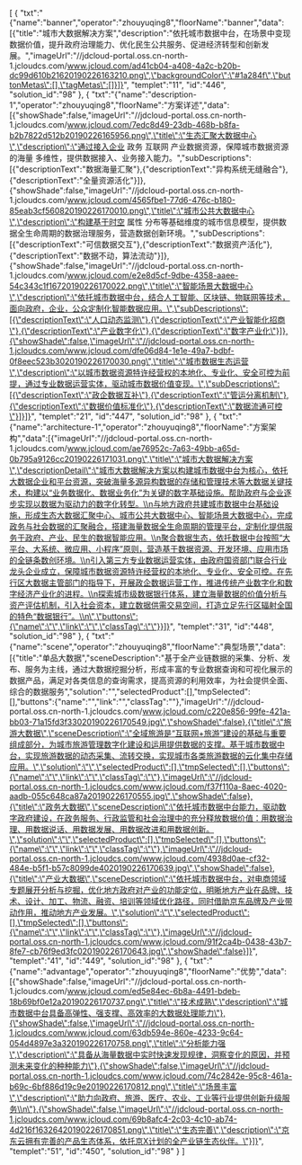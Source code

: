 [
	{
		"txt":"{\"name\":\"banner\",\"operator\":\"zhouyuqing8\",\"floorName\":\"banner\",\"data\":[{\"title\":\"城市大数据解决方案\",\"description\":\"依托城市数据中台，在场景中变现数据价值，提升政府治理能力、优化民生公共服务、促进经济转型和创新发展。\",\"imageUrl\":\"//jdcloud-portal.oss.cn-north-1.jcloudcs.com/www.jcloud.com/ad41cb04-a408-4a2c-b20b-dc99d610b21620190226163210.png\",\"backgroundColor\":\"#1a284f\",\"buttonMetas\":[],\"tagMetas\":[]}]}",
		"templet":"11",
		"id":"446",
		"solution_id":"98"
	},
	{
		"txt":"{\"name\":\"description-1\",\"operator\":\"zhouyuqing8\",\"floorName\":\"方案详述\",\"data\":[{\"showShade\":false,\"imageUrl\":\"//jdcloud-portal.oss.cn-north-1.jcloudcs.com/www.jcloud.com/7edc8d49-23db-468b-b8fa-b2b7822d512b20190226165956.png\",\"title\":\"生态汇聚大数据中心\",\"description\":\"通过接入企业 政务 互联网 产业数据资源，保障城市数据资源的海量 多维性，提供数据接入、业务接入能力。\",\"subDescriptions\":[{\"descriptionText\":\"数据海量汇聚\"},{\"descriptionText\":\"异构系统无缝融合\"},{\"descriptionText\":\"全量资源活化\"}]},{\"showShade\":false,\"imageUrl\":\"//jdcloud-portal.oss.cn-north-1.jcloudcs.com/www.jcloud.com/4565fbe1-77d6-476c-b180-85eab3cf560820190226170010.png\",\"title\":\"城市公共大数据中心\",\"description\":\"构建基于时空 属性 分布等基础维度的城市信息模型，提供数据全生命周期的数据治理服务，营造数据创新环境。\",\"subDescriptions\":[{\"descriptionText\":\"可信数据交互\"},{\"descriptionText\":\"数据资产活化\"},{\"descriptionText\":\"数据不动，算法流动\"}]},{\"showShade\":false,\"imageUrl\":\"//jdcloud-portal.oss.cn-north-1.jcloudcs.com/www.jcloud.com/e2e8d5cf-9dbe-4358-aaee-54c343c1f16720190226170022.png\",\"title\":\"智能场景大数据中心\",\"description\":\"依托城市数据中台，结合人工智能、区块链、物联网等技术，面向政府，企业，公众定制化智能数据应用。\",\"subDescriptions\":[{\"descriptionText\":\"人口动态监测\"},{\"descriptionText\":\"产业智能化招商\"},{\"descriptionText\":\"产业数字化\"},{\"descriptionText\":\"数字产业化\"}]},{\"showShade\":false,\"imageUrl\":\"//jdcloud-portal.oss.cn-north-1.jcloudcs.com/www.jcloud.com/dfe06d84-1e1e-49a7-bdbf-0f8eec523b3020190226170030.png\",\"title\":\"城市数据生态运营\",\"description\":\"以城市数据资源特许经营权的本地化、专业化、安全可控为前提，通过专业数据运营实体，驱动城市数据价值变现。\",\"subDescriptions\":[{\"descriptionText\":\"政企数据互补\"},{\"descriptionText\":\"管运分离机制\"},{\"descriptionText\":\"数据价值标准化\"},{\"descriptionText\":\"数据流通可控\"}]}]}",
		"templet":"21",
		"id":"447",
		"solution_id":"98"
	},
	{
		"txt":"{\"name\":\"architecture-1\",\"operator\":\"zhouyuqing8\",\"floorName\":\"方案架构\",\"data\":[{\"imageUrl\":\"//jdcloud-portal.oss.cn-north-1.jcloudcs.com/www.jcloud.com/ae76952c-7a63-49bb-a65d-0b795a9126cc20190226171031.png\",\"title\":\"城市大数据解决方案\",\"descriptionDetail\":\"城市大数据解决方案以构建城市数据中台为核心，依托大数据企业和平台资源，突破海量多源异构数据的存储和管理技术等大数据关键技术，构建以“业务数据化、数据业务化”为关键的数字基础设施。帮助政府与企业逐步实现以数据为驱动力的数字化转型。\\n与地方政府共建城市数据中台基础设施，形成生态大数据汇聚中心、城市公共大数据中心、智能场景大数据中心，完成政务与社会数据的汇聚融合，搭建海量数据全生命周期的管理平台，定制化提供服务于政府、产业、民生的数据智能应用。\\n聚合数据生态，依托数据中台按照“大平台、大系统、微应用、小程序”原则，营造基于数据资源、开发环境、应用市场的全链条数创环境。\\n引入第三方专业数据运营实体，由政府国资部门联合行业龙头企业成立，保障城市数据资源特许经营权的本地化、专业化、安全可控。在先行区大数据主管部门的指导下，开展政企数据运营工作，推进传统产业数字化和数字经济产业化的进程。\\n探索城市级数据银行体系，建立海量数据的价值分析与资产评估机制，引入社会资本，建立数据供需交易空间，打造立足先行区辐射全国的特色“数据银行”。\\n\",\"buttons\":{\"name\":\"\",\"link\":\"\",\"classTag\":\"\"}}]}",
		"templet":"31",
		"id":"448",
		"solution_id":"98"
	},
	{
		"txt":"{\"name\":\"scene\",\"operator\":\"zhouyuqing8\",\"floorName\":\"典型场景\",\"data\":[{\"title\":\"单品大数据\",\"sceneDescription\":\"基于全产业链数据的采集、分析、发布、服务为主线，通过大数据挖掘分析，形成丰富的专业数据查询和可视化展示的数据产品，满足对各类信息的查询需求，提高资源的利用效率，为社会提供全面、综合的数据服务\",\"solution\":\"\",\"selectedProduct\":[],\"tmpSelected\":[],\"buttons\":{\"name\":\"\",\"link\":\"\",\"classTag\":\"\"},\"imageUrl\":\"//jdcloud-portal.oss.cn-north-1.jcloudcs.com/www.jcloud.com/c220e856-99fe-421a-bb03-71a15fd3f33020190226170549.jpg\",\"showShade\":false},{\"title\":\"旅游大数据\",\"sceneDescription\":\"全域旅游是“互联网+旅游”建设的基础与重要组成部分，为城市旅游管理数字化建设和运用提供数据的支撑。基于城市数据中台，实现旅游数据的动态采集、流转交换，实现城市各类旅游数据的云化集中存储应用。\",\"solution\":\"\",\"selectedProduct\":[],\"tmpSelected\":[],\"buttons\":{\"name\":\"\",\"link\":\"\",\"classTag\":\"\"},\"imageUrl\":\"//jdcloud-portal.oss.cn-north-1.jcloudcs.com/www.jcloud.com/f37f110a-8aec-4020-aadb-055c648ca87a20190226170555.jpg\",\"showShade\":false},{\"title\":\"政务大数据\",\"sceneDescription\":\"依托城市数据中台能力，驱动数字政府建设，在政务服务、行政监管和社会治理中的充分释放数据价值：用数据治理、用数据说话、用数据发展、用数据改进和用数据创新。\",\"solution\":\"\",\"selectedProduct\":[],\"tmpSelected\":[],\"buttons\":{\"name\":\"\",\"link\":\"\",\"classTag\":\"\"},\"imageUrl\":\"//jdcloud-portal.oss.cn-north-1.jcloudcs.com/www.jcloud.com/4938d0ae-cf32-484e-b5f1-b57c8099de4020190226170639.jpg\",\"showShade\":false},{\"title\":\"产业大数据\",\"sceneDescription\":\"依托城市数据中台，对电商领域专题展开分析与挖掘，优化地方政府对产业的功能定位，明晰地方产业在品牌、技术、设计、加工、物流、融资、培训等领域优化路径，同时借助京东品牌及产业带动作用，推动地方产业发展。\",\"solution\":\"\",\"selectedProduct\":[],\"tmpSelected\":[],\"buttons\":{\"name\":\"\",\"link\":\"\",\"classTag\":\"\"},\"imageUrl\":\"//jdcloud-portal.oss.cn-north-1.jcloudcs.com/www.jcloud.com/91f2ca4b-0438-43b7-8fe7-cb76f9ed3fc020190226170643.jpg\",\"showShade\":false}]}",
		"templet":"41",
		"id":"449",
		"solution_id":"98"
	},
	{
		"txt":"{\"name\":\"advantage\",\"operator\":\"zhouyuqing8\",\"floorName\":\"优势\",\"data\":[{\"showShade\":false,\"imageUrl\":\"//jdcloud-portal.oss.cn-north-1.jcloudcs.com/www.jcloud.com/ed5e84ec-6b8a-4491-bdeb-18b69bf0e12a20190226170737.png\",\"title\":\"技术成熟\",\"description\":\"城市数据中台具备高弹性、强支撑、高效率的大数据处理能力\"},{\"showShade\":false,\"imageUrl\":\"//jdcloud-portal.oss.cn-north-1.jcloudcs.com/www.jcloud.com/63db594e-860e-4233-9c64-054d4897e3a320190226170758.png\",\"title\":\"分析能力强\",\"description\":\"具备从海量数据中实时快速发现规律，洞察变化的原因，并预测未来变化的种种能力\"},{\"showShade\":false,\"imageUrl\":\"//jdcloud-portal.oss.cn-north-1.jcloudcs.com/www.jcloud.com/74c2842e-95c8-461a-b69c-6bf886d19c9e20190226170812.png\",\"title\":\"场景丰富\",\"description\":\"助力向政府、旅游、医疗、农业、工业等行业提供创新升级服务\\n\"},{\"showShade\":false,\"imageUrl\":\"//jdcloud-portal.oss.cn-north-1.jcloudcs.com/www.jcloud.com/69b8afc4-2c03-4c10-ab74-4d216f16326420190226170851.png\",\"title\":\"生态完善\",\"description\":\"京东云拥有完善的产品生态体系，依托京X计划的全产业链生态伙伴。\"}]}",
		"templet":"51",
		"id":"450",
		"solution_id":"98"
	}
]
